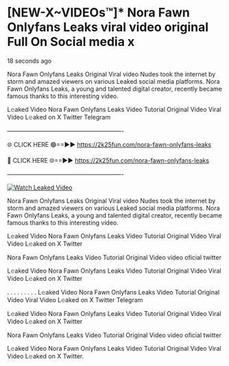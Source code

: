 # [NEW-X~VIDEOs™]* Nora Fawn Onlyfans Leaks viral video original Full On Social media x

18 seconds ago

Nora Fawn Onlyfans Leaks Original Viral video Nudes took the internet by storm and amazed viewers on various Leaked social media platforms. Nora Fawn Onlyfans Leaks, a young and talented digital creator, recently became famous thanks to this interesting video.

L𝚎aked Video Nora Fawn Onlyfans Leaks Video Tutorial Original Video Viral Video L𝚎aked on X Twitter Telegram

———————————————————-

🌐 CLICK HERE 🟢==►► https://2k25fun.com/nora-fawn-onlyfans-leaks

🔴 CLICK HERE 🌐==►► https://2k25fun.com/nora-fawn-onlyfans-leaks

———————————————————-

[![Watch Leaked Video](https://miro.medium.com/v2/resize:fit:828/format:webp/1*cilzJN44JGOrTw9NJCrNHA.gif "Watch Leaked Video")](https://2k25fun.com/nora-fawn-onlyfans-leaks)

Nora Fawn Onlyfans Leaks Original Viral video Nudes took the internet by storm and amazed viewers on various Leaked social media platforms. Nora Fawn Onlyfans Leaks, a young and talented digital creator, recently became famous thanks to this interesting video.

L𝚎aked Video Nora Fawn Onlyfans Leaks Video Tutorial Original Video Viral Video L𝚎aked on X Twitter

Nora Fawn Onlyfans Leaks Video Tutorial Original Video video oficial twitter

L𝚎aked Video Nora Fawn Onlyfans Leaks Video Tutorial Original Video Viral Video L𝚎aked on X Twitter

. . . . . . . . . L𝚎aked Video Nora Fawn Onlyfans Leaks Video Tutorial Original Video Viral Video L𝚎aked on X Twitter Telegram

L𝚎aked Video Nora Fawn Onlyfans Leaks Video Tutorial Original Video Viral Video L𝚎aked on X Twitter

Nora Fawn Onlyfans Leaks Video Tutorial Original Video video oficial twitter

L𝚎aked Video Nora Fawn Onlyfans Leaks Video Tutorial Original Video Viral Video L𝚎aked on X Twitter.